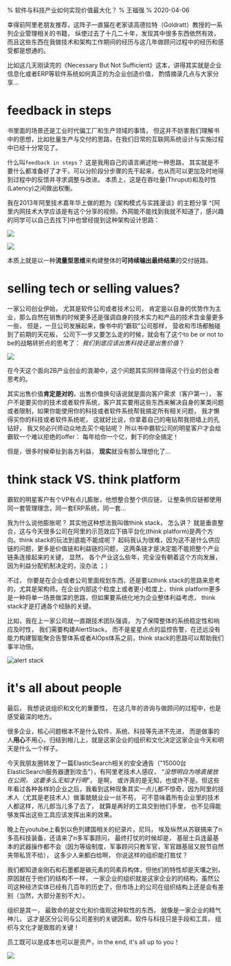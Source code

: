 % 软件与科技产业如何实现价值最大化？
% 王福强
% 2020-04-06

幸得前阿里老朋友推荐，这阵子一直猫在老家读高德拉特（Goldratt）教授的一系列企业管理相关的书籍， 纵使过去了十几二十年，发现其中很多东西依然有效， 而且这些东西在我做技术和架构工作期间的经历与这几年做顾问过程中的经历和感受都是想通的。

比如这几天刚读完的《Necessary But Not Sufficient》这本，讲得其实就是企业信息化或者ERP等软件系统如何真正的为企业创造价值， 酌情摘录几点与大家分享...

# feedback in steps
书里面的场景还是工业时代偏工厂和生产领域的事情， 但这并不妨害我们理解书中的思想，比如批量生产与交付的思路，在我们日常的互联网系统设计与实施过程中已经十分常见了。

什么叫`feedback in steps`？ 这是我用自己的语言阐述地一种思路， 其实就是不要什么都准备好了才干，可以分阶段分步骤的先干起来，也从而可以更加及时地得到过程中的反馈并寻求调整与改进。 本质上，这是在吞吐量(Thruput)和及时性(Latency)之间做出权衡。 

我在2013年阿里技术嘉年华上做的题为《架构模式与实践漫谈》的主题分享 ^[阿里内网技术大学应该是有这个分享的视频，外网能不能找到我就不知道了，感兴趣的同学可以自己去找下]中也曾经提到这种架构设计思路： 

![](images/batch_flush.jpg)

![](images/lantency_thruput.jpg)


本质上就是以一种**流量型思维**来构建整体的**可持续输出最终结果**的交付链路。

# selling tech or selling values?

一家公司创业伊始， 尤其是软件公司或者技术公司， 肯定是以自身的优势作为主业，那么自然在销售的时候更多还是强调自身的技术实力和产品的技术含金量更多一些， 但是，一旦公司发展起来，像书中的“霸软”公司那样， 营收和市场都触碰到了前期的天花板， 公司下一步又要怎么走的时候，就会有了这个to be or not to be的战略转折点的思考了： *我们到底应该出售科技还是出售价值*？

![](images/tech_or_value.jpg)

在今天这个面向2B产业创业的浪潮中，这个问题其实同样值得这个行业的创业者思考的。

其实出售价值**肯定是对的**，出售价值换句话说就是面向客户需求（客户第一）， 客户不是要买你的技术或者软件系统，客户其实要用这些东西来解决自身的某类问题或者限制，如果你能使用你的科技或者软件系统帮我搞定所有相关问题， 我才懒得买你的科技或者软件系统呢， 这就好比说，你拿着自己的电钻帮我把墙上的孔钻好， 我又何必兴师动众地去买个电钻呢？ 所以书中霸软公司的明星客户才会给霸软一个难以拒绝的offer： 每年给你一个亿，剩下的你全搞定！

但是，很多时候牵扯到各方利益， **现实**就没有那么理想化了...

# think stack VS. think platform 

霸软的明星客户有个VP有点儿膨胀，他想整合整个供应链， 让整条供应链都使用同一套管理理念，同一套ERP系统，同一套...

我为什么说他膨胀呢？ 其实他这种想法我叫做think stack， 怎么讲？ 就是垂直整合，这与今天很多公司在阿里的示范效应下搞平台化(think platform)是两个方向。think stack的玩法到底能不能成呢？ 起码我认为很难，因为这不是什么供应链的问题，更多是价值链和利益链的问题， 这两条链才是决定能不能把整个产业链条连接起来的关键， 显然， 各个产业这么些年，完全没有朝着这个方向发展，因为利益分配机制决定的，没办法 ；）

不过， 你要是在企业或者公司里面规划东西，还是要以think stack的思路来思考的，尤其是架构师。在企业内部这个粒度上或者更小粒度上，think platform更多是一种将单一场景做深的思路，但如果要系统化地为企业整体利益考虑， think stack才是打通各个经脉的关键。

比如，我在上一家公司就一直跟技术团队强调， 为了保障整体的系统稳定性和响应及时性， 我们需要构建AlertStack， 而不是星星点点的监控告警，在还远没有能力构建智能聚合告警体系或者AIOps体系之前，think stack的思路可以帮助我们事半功倍。

![alert stack](images/alertstack.jpg)

# it's all about people

最后， 我想说说组织和文化的重要性， 在这几年的咨询与做顾问的过程中，也是感受最深的地方。

很多企业，核心问题根本不是什么软件、系统、科技等先进不先进， 而是做事的人**用心**不用心，归结到根儿上，就是这家企业的组织和文化决定这家企业今天和明天是什么一个样子。

今天我朋友圈转发了一篇ElasticSearch相关的安全通告（"15000台ElasticSearch服务器遭到攻击"），有阿里老技术人感叹， “*没想明白为啥直接放在公网， 这要多么无知才行啊*”， 是啊， 或许真的是无知，也或许不是。但这些年看过各种各样的企业之后，我看到这种现象其实一点儿都不惊奇，因为阿里的技术人（尤其是老技术人）做事兢兢业业一丝不苟， 可不意味着所有企业里的技术人都这样，吊儿郎当儿多了去了， 就算是再好的工具交到他们手里， 也不见得能够发挥出这些工具应该发挥出来的效果。

晚上在youtube上看到以色列建国相关的纪录片，尼玛， 埃及纵然从苏联搞来了n多高科技装备，还请来了n多军事顾问， 最终打仗的时候却是， 基层士兵连最基本的武器操作都不会（因为等级制度，军事顾问只教军官，军官跟基层又脱节自然夹带私货不给）， 这多少人来都白给啊， 你说这样的组织能打胜仗？

我们都知道金刚石和石墨都是碳元素的同素异构体，但他们的特性却是天壤之别，原因就在于他们的结构不一样， 一家企业的组织就是这家企业的的结构，虽然公司这种经济实体已经有几百年的历史了，但市场上的公司在组织结构上还是会有差别（当然，大部分差别不大）。

组织是其一， 最致命的是文化和价值观这种软性的东西， 就像是一家企业的精气神儿， 这才是区分公司与公司差别的关键因素。软件与科技只是手段和工具， 组织与文化才是致胜的关键！

员工既可以是成本也可以是资产，in the end, it's all up to you！

![](images/in_the_end_linkinpark.jpeg)

